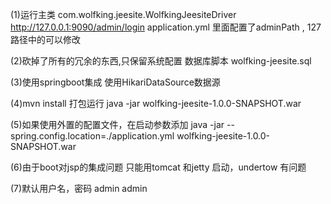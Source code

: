 (1)运行主类
    com.wolfking.jeesite.WolfkingJeesiteDriver
    http://127.0.0.1:9090/admin/login
    application.yml 里面配置了adminPath , 127路径中的可以修改

(2)砍掉了所有的冗余的东西,只保留系统配置
   数据库脚本 wolfking-jeesite.sql

(3)使用springboot集成
   使用HikariDataSource数据源

(4)mvn install 打包运行
    java -jar wolfking-jeesite-1.0.0-SNAPSHOT.war

(5)如果使用外置的配置文件，在启动参数添加
    java -jar --spring.config.location=./application.yml wolfking-jeesite-1.0.0-SNAPSHOT.war

(6)由于boot对jsp的集成问题
    只能用tomcat 和jetty 启动，undertow 有问题

(7)默认用户名，密码  admin admin

